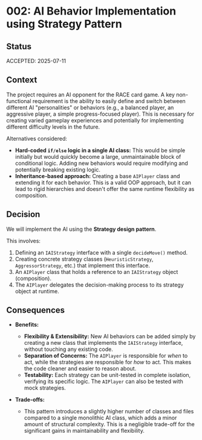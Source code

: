 # 002: AI Behavior Implementation using Strategy Pattern

## Status

ACCEPTED: 2025-07-11

## Context

The project requires an AI opponent for the RACE card game. A key non-functional requirement is the ability to easily define and switch between different AI "personalities" or behaviors (e.g., a balanced player, an aggressive player, a simple progress-focused player). This is necessary for creating varied gameplay experiences and potentially for implementing different difficulty levels in the future.

Alternatives considered:
- **Hard-coded `if/else` logic in a single AI class:** This would be simple initially but would quickly become a large, unmaintainable block of conditional logic. Adding new behaviors would require modifying and potentially breaking existing logic.
- **Inheritance-based approach:** Creating a base `AIPlayer` class and extending it for each behavior. This is a valid OOP approach, but it can lead to rigid hierarchies and doesn't offer the same runtime flexibility as composition.

## Decision

We will implement the AI using the **Strategy design pattern**.

This involves:
1.  Defining an `IAIStrategy` interface with a single `decideMove()` method.
2.  Creating concrete strategy classes (`HeuristicStrategy`, `AggressorStrategy`, etc.) that implement this interface.
3.  An `AIPlayer` class that holds a reference to an `IAIStrategy` object (composition).
4.  The `AIPlayer` delegates the decision-making process to its strategy object at runtime.

## Consequences

- **Benefits:**
    - **Flexibility & Extensibility:** New AI behaviors can be added simply by creating a new class that implements the `IAIStrategy` interface, without touching any existing code.
    - **Separation of Concerns:** The `AIPlayer` is responsible for *when* to act, while the strategies are responsible for *how* to act. This makes the code cleaner and easier to reason about.
    - **Testability:** Each strategy can be unit-tested in complete isolation, verifying its specific logic. The `AIPlayer` can also be tested with mock strategies.

- **Trade-offs:**
    - This pattern introduces a slightly higher number of classes and files compared to a single monolithic AI class, which adds a minor amount of structural complexity. This is a negligible trade-off for the significant gains in maintainability and flexibility. 